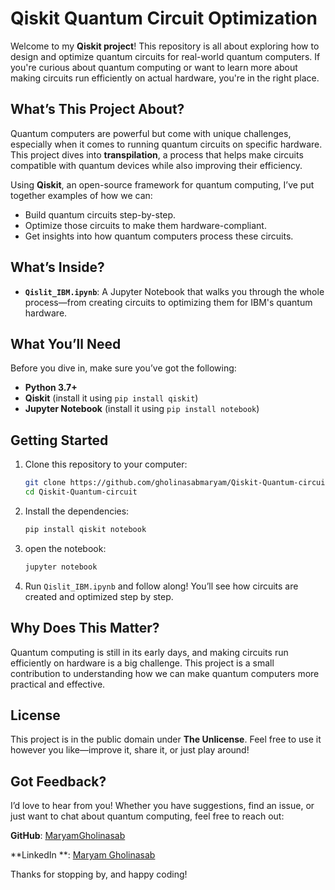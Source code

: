 # Qiskit Quantum Circuit Optimization  

Welcome to my **Qiskit project**! This repository is all about exploring how to design and optimize quantum circuits for real-world quantum computers. If you're curious about quantum computing or want to learn more about making circuits run efficiently on actual hardware, you're in the right place.  

## What’s This Project About?  
Quantum computers are powerful but come with unique challenges, especially when it comes to running quantum circuits on specific hardware. This project dives into **transpilation**, a process that helps make circuits compatible with quantum devices while also improving their efficiency.  

Using **Qiskit**, an open-source framework for quantum computing, I’ve put together examples of how we can:  
- Build quantum circuits step-by-step.  
- Optimize those circuits to make them hardware-compliant.  
- Get insights into how quantum computers process these circuits.  

## What’s Inside?  
- **`Qislit_IBM.ipynb`**: A Jupyter Notebook that walks you through the whole process—from creating circuits to optimizing them for IBM's quantum hardware.  

## What You’ll Need  
Before you dive in, make sure you’ve got the following:  
- **Python 3.7+**  
- **Qiskit** (install it using `pip install qiskit`)  
- **Jupyter Notebook** (install it using `pip install notebook`)  

## Getting Started  
1. Clone this repository to your computer:  
   ```bash  
   git clone https://github.com/gholinasabmaryam/Qiskit-Quantum-circuit.git  
   cd Qiskit-Quantum-circuit
   
2. Install the dependencies:
   ```bash  
   pip install qiskit notebook

4. open the notebook:
   ```bash  
   jupyter notebook

5. Run ```Qislit_IBM.ipynb``` and follow along!
 You’ll see how circuits are created and optimized step by step.

## Why Does This Matter?
Quantum computing is still in its early days, and making circuits run efficiently on hardware is a big challenge. This project is a small contribution to understanding how we can make quantum computers more practical and effective.

## License
This project is in the public domain under **The Unlicense**. Feel free to use it however you like—improve it, share it, or just play around!

## Got Feedback?
I’d love to hear from you! Whether you have suggestions, find an issue, or just want to chat about quantum computing, feel free to reach out:

**GitHub**: [MaryamGholinasab](https://github.com/gholinasabmaryam)

**LinkedIn **: [Maryam Gholinasab](https://www.linkedin.com/in/maryamgholinasab)


Thanks for stopping by, and happy coding!
